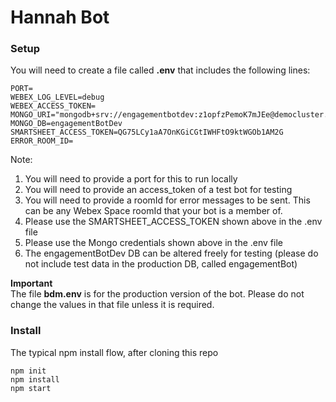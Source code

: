# Hannah Bot


### Setup
You will need to create a file called **.env** that includes the following lines:
```
PORT=
WEBEX_LOG_LEVEL=debug
WEBEX_ACCESS_TOKEN=
MONGO_URI="mongodb+srv://engagementbotdev:z1opfzPemoK7mJEe@democluster.a5pbd.mongodb.net"
MONGO_DB=engagementBotDev
SMARTSHEET_ACCESS_TOKEN=QG75LCy1aA7OnKGiCGtIWHFtO9ktWGOb1AM2G
ERROR_ROOM_ID=
```
Note:
1. You will need to provide a port for this to run locally
2. You will need to provide an access_token of a test bot for testing
3. You will need to provide a roomId for error messages to be sent. This can be any Webex Space roomId that your bot is a member of.
4. Please use the SMARTSHEET_ACCESS_TOKEN shown above in the .env file
5. Please use the Mongo credentials shown above in the .env file
6. The engagementBotDev DB can be altered freely for testing (please do not include test data in the production DB, called engagementBot)

**Important**  
The file **bdm.env** is for the production version of the bot.  Please do not change the values in that file unless it is required.

### Install
The typical npm install flow, after cloning this repo
```
npm init
npm install
npm start
```
